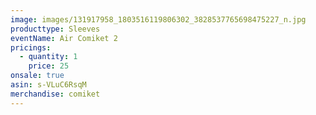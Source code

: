 ```yaml
---
image: images/131917958_1803516119806302_3828537765698475227_n.jpg
producttype: Sleeves
eventName: Air Comiket 2
pricings:
  - quantity: 1
    price: 25
onsale: true
asin: s-VLuC6RsqM
merchandise: comiket
---
```

